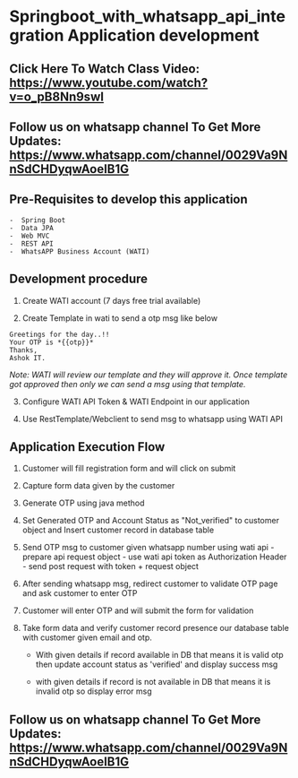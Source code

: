 # Springboot_with_whatsapp_api_integration Application development

## Click Here To Watch Class Video: https://www.youtube.com/watch?v=o_pB8Nn9swI

## Follow us on whatsapp channel To Get More Updates: https://www.whatsapp.com/channel/0029Va9NnSdCHDyqwAoeIB1G

## Pre-Requisites to develop this application
	-  Spring Boot
	-  Data JPA
	-  Web MVC
	-  REST API
	-  WhatsAPP Business Account (WATI)

## Development procedure

1) Create WATI account (7 days free trial available)		

2) Create Template in wati to send a otp msg like below

```
Greetings for the day..!!
Your OTP is *{{otp}}*
Thanks,
Ashok IT.	
```
*Note: WATI will review our template and they will approve it. Once template got approved then only we can send a msg using that template.*

3) Configure WATI API Token & WATI Endpoint in our application

4) Use RestTemplate/Webclient to send msg to whatsapp using WATI API

## Application Execution Flow

1) Customer will fill registration form and will click on submit

2) Capture form data given by the customer 

3) Generate OTP using java method

4) Set Generated OTP and Account Status as "Not_verified" to customer object and Insert customer record in database table

5) Send OTP msg to customer given whatsapp number using wati api
			- prepare api request object
			- use wati api token as Authorization Header
			- send post request with token + request object

7) After sending whatsapp msg, redirect customer to validate OTP page and ask customer to enter OTP

8) Customer will enter OTP and will submit the form for validation

9) Take form data and verify customer record presence our database table with customer given email and otp. 

	- With given details if record available in DB that means it is valid otp then update account status as 'verified' and display success msg

	- with given details if record is not available in DB that means it is invalid otp so display error msg

## Follow us on whatsapp channel To Get More Updates: https://www.whatsapp.com/channel/0029Va9NnSdCHDyqwAoeIB1G	
